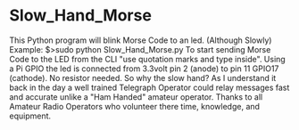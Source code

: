 # Slow_Hand_Morse
This Python program will blink Morse Code to an led. (Although Slowly) Example: $>sudo python Slow_Hand_Morse.py To start sending Morse Code to the LED from the CLI "use quotation marks and type inside". Using a Pi GPIO the led is connected from 3.3volt pin 2 (anode) to pin 11 GPIO17 (cathode). No resistor needed. So why the slow hand? As I understand it back in the day a well trained Telegraph Operator could relay messages fast and accurate unlike a "Ham Handed" amateur operator. Thanks to all Amateur Radio Operators who volunteer there time, knowledge, and equipment.
